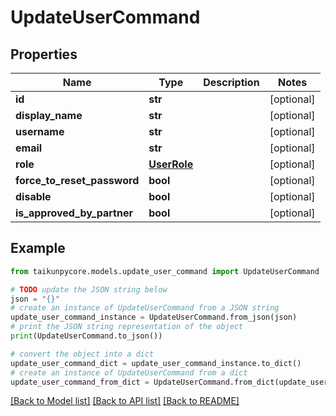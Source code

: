 # UpdateUserCommand


## Properties

Name | Type | Description | Notes
------------ | ------------- | ------------- | -------------
**id** | **str** |  | [optional] 
**display_name** | **str** |  | [optional] 
**username** | **str** |  | [optional] 
**email** | **str** |  | [optional] 
**role** | [**UserRole**](UserRole.md) |  | [optional] 
**force_to_reset_password** | **bool** |  | [optional] 
**disable** | **bool** |  | [optional] 
**is_approved_by_partner** | **bool** |  | [optional] 

## Example

```python
from taikunpycore.models.update_user_command import UpdateUserCommand

# TODO update the JSON string below
json = "{}"
# create an instance of UpdateUserCommand from a JSON string
update_user_command_instance = UpdateUserCommand.from_json(json)
# print the JSON string representation of the object
print(UpdateUserCommand.to_json())

# convert the object into a dict
update_user_command_dict = update_user_command_instance.to_dict()
# create an instance of UpdateUserCommand from a dict
update_user_command_from_dict = UpdateUserCommand.from_dict(update_user_command_dict)
```
[[Back to Model list]](../README.md#documentation-for-models) [[Back to API list]](../README.md#documentation-for-api-endpoints) [[Back to README]](../README.md)


